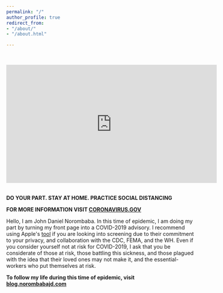 ```yaml
---
permalink: "/"
author_profile: true
redirect_from:
- "/about/"
- "/about.html"

---
```

&nbsp;
<iframe width="560" height="315" src="https://www.youtube-nocookie.com/embed/vh1UKAq_6XY?" frameborder="0" allow="accelerometer; autoplay; encrypted-media; gyroscope; picture-in-picture" allowfullscreen></iframe>
&nbsp;

**DO YOUR PART. STAY AT HOME. PRACTICE SOCIAL DISTANCING**

**FOR MORE INFORMATION VISIT [CORONAVIRUS.GOV](https://coronavirus.gov/)**

Hello, I am John Daniel Norombaba. In this time of epidemic, I am doing my part by turning my front page into a COVID-2019 advisory. I recommend using Apple's [tool](https://apple.com/covid19) if you are looking into screening due to their commitment to your privacy, and collaboration with the CDC, FEMA, and the WH. Even if you consider yourself not at risk for COVID-2019, I ask that you be considerate of those at risk, those battling this sickness, and those plagued with the idea that their loved ones may not make it, and the essential-workers who put themselves at risk.

**To follow my life during this time of epidemic, visit [blog.norombabajd.com](https://blog.norombabajd.com/)**
